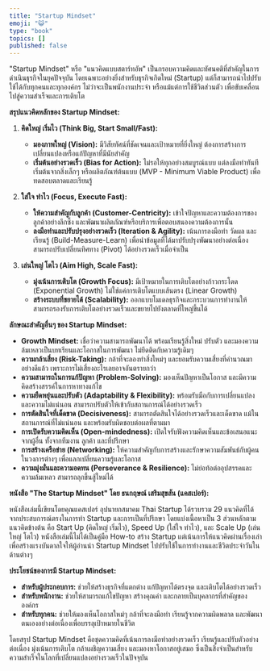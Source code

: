 ```yaml
---
title: "Startup Mindset"
emoji: "😺"
type: "book"
topics: []
published: false
---
```


"Startup Mindset" หรือ "แนวคิดแบบสตาร์ทอัพ" เป็นกรอบความคิดและทัศนคติที่สำคัญในการดำเนินธุรกิจในยุคปัจจุบัน โดยเฉพาะอย่างยิ่งสำหรับธุรกิจเกิดใหม่ (Startup) แต่ก็สามารถนำไปปรับใช้ได้กับทุกคนและทุกองค์กร ไม่ว่าจะเป็นพนักงานประจำ หรือแม้แต่การใช้ชีวิตส่วนตัว เพื่อขับเคลื่อนไปสู่ความสำเร็จและการเติบโต

**สรุปแนวคิดหลักของ Startup Mindset:**

1.  **คิดใหญ่ เริ่มไว (Think Big, Start Small/Fast):**
    *   **มองภาพใหญ่ (Vision):** มีวิสัยทัศน์ที่ชัดเจนและเป้าหมายที่ยิ่งใหญ่ ต้องการสร้างการเปลี่ยนแปลงหรือแก้ปัญหาที่มีนัยสำคัญ
    *   **เริ่มต้นอย่างรวดเร็ว (Bias for Action):** ไม่รอให้ทุกอย่างสมบูรณ์แบบ แต่ลงมือทำทันที เริ่มต้นจากสิ่งเล็กๆ หรือผลิตภัณฑ์ต้นแบบ (MVP - Minimum Viable Product) เพื่อทดสอบตลาดและเรียนรู้

2.  **ใส่ใจ ทำไว (Focus, Execute Fast):**
    *   **ให้ความสำคัญกับลูกค้า (Customer-Centricity):** เข้าใจปัญหาและความต้องการของลูกค้าอย่างลึกซึ้ง และพัฒนาผลิตภัณฑ์หรือบริการเพื่อตอบสนองความต้องการนั้น
    *   **ลงมือทำและปรับปรุงอย่างรวดเร็ว (Iteration & Agility):** เน้นการลงมือทำ วัดผล และเรียนรู้ (Build-Measure-Learn) เพื่อนำข้อมูลที่ได้มาปรับปรุงพัฒนาอย่างต่อเนื่อง สามารถปรับเปลี่ยนทิศทาง (Pivot) ได้อย่างรวดเร็วเมื่อจำเป็น

3.  **เล่นใหญ่ โตไว (Aim High, Scale Fast):**
    *   **มุ่งเน้นการเติบโต (Growth Focus):** มีเป้าหมายในการเติบโตอย่างก้าวกระโดด (Exponential Growth) ไม่ใช่แค่การเติบโตแบบเส้นตรง (Linear Growth)
    *   **สร้างระบบที่ขยายได้ (Scalability):** ออกแบบโมเดลธุรกิจและกระบวนการทำงานให้สามารถรองรับการเติบโตอย่างรวดเร็วและขยายไปยังตลาดที่ใหญ่ขึ้นได้

**ลักษณะสำคัญอื่นๆ ของ Startup Mindset:**

*   **Growth Mindset:** เชื่อว่าความสามารถพัฒนาได้ พร้อมเรียนรู้สิ่งใหม่ ปรับตัว และมองความล้มเหลวเป็นบทเรียนและโอกาสในการพัฒนา ไม่ยึดติดกับความรู้เดิมๆ
*   **ความกล้าเสี่ยง (Risk-Taking):** กล้าที่จะลองทำสิ่งใหม่ๆ และยอมรับความเสี่ยงที่คำนวณมาอย่างดีแล้ว เพราะการไม่เสี่ยงอะไรเลยอาจอันตรายกว่า
*   **ความสามารถในการแก้ปัญหา (Problem-Solving):** มองเห็นปัญหาเป็นโอกาส และมีความคิดสร้างสรรค์ในการหาทางแก้ไข
*   **ความยืดหยุ่นและปรับตัว (Adaptability & Flexibility):** พร้อมรับมือกับการเปลี่ยนแปลงและความไม่แน่นอน สามารถปรับตัวให้เข้ากับสถานการณ์ได้อย่างรวดเร็ว
*   **การตัดสินใจที่เด็ดขาด (Decisiveness):** สามารถตัดสินใจได้อย่างรวดเร็วและเด็ดขาด แม้ในสถานการณ์ที่ไม่แน่นอน และพร้อมรับผิดชอบต่อผลที่ตามมา
*   **การเปิดรับความคิดเห็น (Open-mindedness):** เปิดใจรับฟังความคิดเห็นและข้อเสนอแนะจากผู้อื่น ทั้งจากทีมงาน ลูกค้า และที่ปรึกษา
*   **การสร้างเครือข่าย (Networking):** ให้ความสำคัญกับการสร้างและรักษาความสัมพันธ์กับผู้คนในวงการต่างๆ เพื่อแลกเปลี่ยนความรู้และโอกาส
*   **ความมุ่งมั่นและความอดทน (Perseverance & Resilience):** ไม่ย่อท้อต่ออุปสรรคและความล้มเหลว สามารถลุกขึ้นสู้ใหม่ได้

**หนังสือ "The Startup Mindset" โดย ธนกฤษณ์ เสริมสุขสัน (แคสเปอร์):**

หนังสือเล่มนี้เขียนโดยคุณแคสเปอร์ อุปนายกสมาคม Thai Startup ได้รวบรวม 29 แนวคิดที่ได้จากประสบการณ์ตรงในการทำ Startup และการเป็นที่ปรึกษา โดยแบ่งเนื้อหาเป็น 3 ส่วนหลักตามแนวคิดข้างต้น คือ Start Up (คิดใหญ่ เริ่มไว), Speed Up (ใส่ใจ ทำไว), และ Scale Up (เล่นใหญ่ โตไว) หนังสือเล่มนี้ไม่ได้เป็นคู่มือ How-to สร้าง Startup แต่เน้นการให้แนวคิดผ่านเรื่องเล่า เพื่อสร้างแรงบันดาลใจให้ผู้อ่านนำ Startup Mindset ไปปรับใช้ในการทำงานและชีวิตประจำวันในด้านต่างๆ

**ประโยชน์ของการมี Startup Mindset:**

*   **สำหรับผู้ประกอบการ:** ช่วยให้สร้างธุรกิจที่แตกต่าง แก้ปัญหาได้ตรงจุด และเติบโตได้อย่างรวดเร็ว
*   **สำหรับพนักงาน:** ช่วยให้สามารถแก้ไขปัญหา สร้างคุณค่า และกลายเป็นบุคลากรที่สำคัญขององค์กร
*   **สำหรับทุกคน:** ช่วยให้มองเห็นโอกาสใหม่ๆ กล้าที่จะลงมือทำ เรียนรู้จากความผิดพลาด และพัฒนาตนเองอย่างต่อเนื่องเพื่อบรรลุเป้าหมายในชีวิต

โดยสรุป Startup Mindset คือชุดความคิดที่เน้นการลงมือทำอย่างรวดเร็ว เรียนรู้และปรับตัวอย่างต่อเนื่อง มุ่งเน้นการเติบโต กล้าเผชิญความเสี่ยง และมองหาโอกาสอยู่เสมอ ซึ่งเป็นสิ่งจำเป็นสำหรับความสำเร็จในโลกที่เปลี่ยนแปลงอย่างรวดเร็วในปัจจุบัน